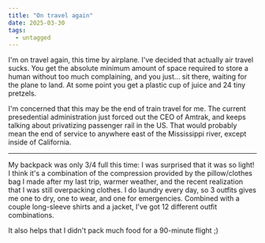 ```yaml
---
title: "On travel again"
date: 2025-03-30
tags:
  - untagged
---
```


I'm on travel again, this time by airplane. 
I've decided that actually air travel sucks. 
You get the absolute minimum amount of space required to store a human without too much complaining, and you just... sit there, waiting for the plane to land. At some point you get a plastic cup of juice and 24 tiny pretzels.

I'm concerned that this may be the end of train travel for me.
The current presedential administration just forced out the CEO of Amtrak,
and keeps talking about privatizing passenger rail in the US.
That would probably mean the end of service to anywhere east of the Mississippi river,
except inside of California.

---

My backpack was only 3/4 full this time:
I was surprised that it was so light!
I think it's a combination of the compression provided by the pillow/clothes bag I made after my last trip,
warmer weather,
and the recent realization that I was still overpacking clothes.
I do laundry every day,
so 3 outfits gives me one to dry, one to wear, and one for emergencies.
Combined with a couple long-sleeve shirts and a jacket,
I've got 12 different outfit combinations.

It also helps that I didn't pack much food for a 90-minute flight ;)
